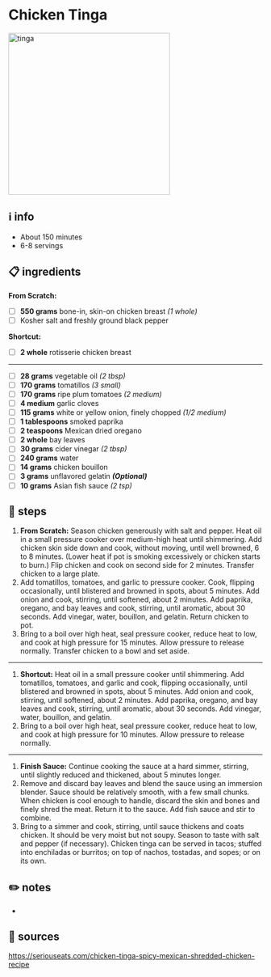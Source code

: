# Chicken Tinga
<img src="https://www.seriouseats.com/thmb/MIIFDm26iGKgHzoP9wsIFnPMmm4=/1500x1125/filters:fill(auto,1)/__opt__aboutcom__coeus__resources__content_migration__serious_eats__seriouseats.com__recipes__images__2016__01__20160128-chicken-tinga-recipe-18-8860acec45b34865af917729d36b06b4.jpg" alt="tinga" width="320"/>  

## ℹ️ info
* About 150 minutes  
* 6-8 servings  

## 📋 ingredients

**From Scratch:**  

- [ ] **550	grams**	bone-in, skin-on chicken breast *(1 whole)*
- [ ] Kosher salt and freshly ground black pepper

**Shortcut:**  

- [ ] **2	whole**	rotisserie chicken breast

---

- [ ] **28	grams**	vegetable oil *(2 tbsp)*
- [ ] **170	grams**	tomatillos *(3 small)*
- [ ] **170	grams**	ripe plum tomatoes *(2 medium)*
- [ ] **4	medium**	garlic cloves
- [ ] **115	grams**	white or yellow onion, finely chopped *(1/2 medium)*
- [ ] **1	tablespoons**	smoked paprika
- [ ] **2	teaspoons**	Mexican dried oregano
- [ ] **2	whole**	bay leaves
- [ ] **30	grams**	cider vinegar *(2 tbsp)*
- [ ] **240	grams**	water
- [ ] **14	grams**	chicken bouillon
- [ ] **3	grams**	unflavored gelatin ***(Optional)***
- [ ] **10	grams**	Asian fish sauce *(2 tsp)*

## 🔪 steps

1. **From Scratch:** Season chicken generously with salt and pepper. Heat oil in a small pressure cooker over medium-high heat until shimmering. Add chicken skin side down and cook, without moving, until well browned, 6 to 8 minutes. (Lower heat if pot is smoking excessively or chicken starts to burn.) Flip chicken and cook on second side for 2 minutes. Transfer chicken to a large plate.
2. Add tomatillos, tomatoes, and garlic to pressure cooker. Cook, flipping occasionally, until blistered and browned in spots, about 5 minutes. Add onion and cook, stirring, until softened, about 2 minutes. Add paprika, oregano, and bay leaves and cook, stirring, until aromatic, about 30 seconds. Add vinegar, water, bouillon, and gelatin. Return chicken to pot.
3. Bring to a boil over high heat, seal pressure cooker, reduce heat to low, and cook at high pressure for 15 minutes. Allow pressure to release normally. Transfer chicken to a bowl and set aside. 

---

1. **Shortcut:** Heat oil in a small pressure cooker until shimmering. Add tomatillos, tomatoes, and garlic and cook, flipping occasionally, until blistered and browned in spots, about 5 minutes. Add onion and cook, stirring, until softened, about 2 minutes. Add paprika, oregano, and bay leaves and cook, stirring, until aromatic, about 30 seconds. Add vinegar, water, bouillon, and gelatin.
2. Bring to a boil over high heat, seal pressure cooker, reduce heat to low, and cook at high pressure for 10 minutes. Allow pressure to release normally.

---

1. **Finish Sauce:** Continue cooking the sauce at a hard simmer, stirring, until slightly reduced and thickened, about 5 minutes longer.
2. Remove and discard bay leaves and blend the sauce using an immersion blender. Sauce should be relatively smooth, with a few small chunks. When chicken is cool enough to handle, discard the skin and bones and finely shred the meat. Return it to the sauce. Add fish sauce and stir to combine.
3. Bring to a simmer and cook, stirring, until sauce thickens and coats chicken. It should be very moist but not soupy. Season to taste with salt and pepper (if necessary). Chicken tinga can be served in tacos; stuffed into enchiladas or burritos; on top of nachos, tostadas, and sopes; or on its own.

## ✏️ notes
* 

## 🔗 sources
https://seriouseats.com/chicken-tinga-spicy-mexican-shredded-chicken-recipe  
